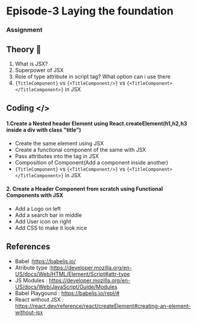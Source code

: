 
# Episode-3 Laying the foundation

### Assignment

## Theory 📝

1. What is JSX?
2. Superpower of JSX
3. Role of type attribute in script tag? What option can i use there
4. `{TitleComponent}` vs `{<TitleComponent/>}` vs `{<TitleComponent></TitleComponent>}` in JSX

## Coding </>

#### 1.Create a Nested header Element using React.createElement(h1,h2,h3 inside a div with class "title")

- Create the same element using JSX
- Create a functional component of the same with JSX
- Pass attributes into the tag in JSX
- Composition of Component(Add a component inside another)
- `{TitleComponent}` vs `{<TitleComponent/>}` vs `{<TitleComponent></TitleComponent>}` in JSX

#### 2. Create a Header Component from scratch using Functional Components with JSX

- Add a Logo on left
- Add a search bar in middle
- Add User icon on right
- Add CSS to make it look nice

## References

- Babel :<https://babeljs.io/>
- Atribute type :<https://developer.mozilla.org/en-US/docs/Web/HTML/Element/Script#attr-type>
- JS Modules : <https://developer.mozilla.org/en-US/docs/Web/JavaScript/Guide/Modules>
- Babel Playgound : <https://babeljs.io/repl/#>
- React without JSX : <https://react.dev/reference/react/createElement#creating-an-element-without-jsx>
